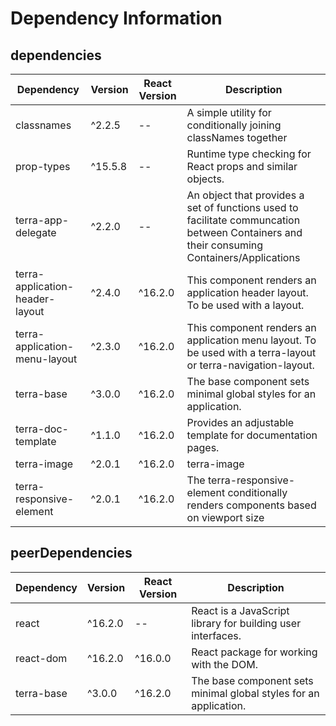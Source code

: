 # Dependency Information

## dependencies
| Dependency | Version | React Version | Description |
|-|-|-|-|
| classnames | ^2.2.5 | -- | A simple utility for conditionally joining classNames together |
| prop-types | ^15.5.8 | -- | Runtime type checking for React props and similar objects. |
| terra-app-delegate | ^2.2.0 | -- | An object that provides a set of functions used to facilitate communcation between Containers and their consuming Containers/Applications |
| terra-application-header-layout | ^2.4.0 | ^16.2.0 | This component renders an application header layout. To be used with a layout. |
| terra-application-menu-layout | ^2.3.0 | ^16.2.0 | This component renders an application menu layout. To be used with a terra-layout or terra-navigation-layout. |
| terra-base | ^3.0.0 | ^16.2.0 | The base component sets minimal global styles for an application. |
| terra-doc-template | ^1.1.0 | ^16.2.0 | Provides an adjustable template for documentation pages. |
| terra-image | ^2.0.1 | ^16.2.0 | terra-image |
| terra-responsive-element | ^2.0.1 | ^16.2.0 | The terra-responsive-element conditionally renders components based on viewport size |

## peerDependencies
| Dependency | Version | React Version | Description |
|-|-|-|-|
| react | ^16.2.0 | -- | React is a JavaScript library for building user interfaces. |
| react-dom | ^16.2.0 | ^16.0.0 | React package for working with the DOM. |
| terra-base | ^3.0.0 | ^16.2.0 | The base component sets minimal global styles for an application. |
